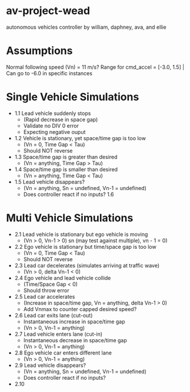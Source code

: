 # av-project-wead
autonomous vehicles controller by william, daphney, ava, and ellie

# Assumptions 
Normal following speed (Vn) = 11 m/s?
Range for cmd_accel = [-3.0, 1.5] | Can go to -6.0 in specific instances


# Single Vehicle Simulations
* 1.1 Lead vehicle suddenly stops
    - (Rapid decrease in space gap)
    - Validate no DIV 0 error
    - Expecting negative ouput
* 1.2 Vehicle is stationary, yet space/time gap is too low
    - (Vn = 0, Time Gap < Tau)
    - Should NOT reverse
* 1.3 Space/time gap is greater than desired
    - (Vn = anything, Time Gap > Tau)
* 1.4 Space/time gap is smaller than desired
    - (Vn = anything, Time Gap < Tau)
* 1.5 Lead vehicle disappears?    
    - (Vn = anything, Sn = undefined, Vn-1 = undefined)
    - Does controller react if no inputs?
1.6

# Multi Vehicle Simulations
* 2.1 Lead vehicle is stationary but ego vehicle is moving 
    - (Vn > 0, Vn-1 > 0)  sn (may test against multiple), vn - 1 = 0) 
* 2.2 Ego vehicle is stationary but time/space gap is too low
    - (Vn = 0, Time Gap < Tau)
    - Should NOT reverse
* 2.3 Lead car decelerates (simulates arriving at traffic wave)
    - (Vn > 0, delta Vn-1 < 0)
* 2.4 Ego vehicle and lead vehicle collide
    - (Time/Space Gap < 0)
    - Should throw error
* 2.5 Lead car accelerates 
    - (Increase in space/time gap, Vn = anything, delta Vn-1 > 0)
    - Add Vnmax to counter capped desired speed?
* 2.6 Lead car exits lane (cut-out)
    - Instantaneous increase in space/time gap
    - (Vn > 0, Vn-1 = anything)
* 2.7 Lead vehicle enters lane (cut-in)
    - Instantaneous decrease in space/time gap
    - (Vn > 0, Vn-1 = anything)
* 2.8 Ego vehicle car enters different lane
    - (Vn > 0, Vn-1 = anything)
* 2.9 Lead vehicle disappears?    
    - (Vn = anything, Sn = undefined, Vn-1 = undefined)
    - Does controller react if no inputs?
* 2.10
